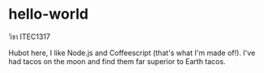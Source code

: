 # hello-world

วิชา ITEC1317

Hubot here, I like Node.js and Coffeescript (that's what I'm made of!).
I've had tacos on the moon and find them far superior to Earth tacos.
